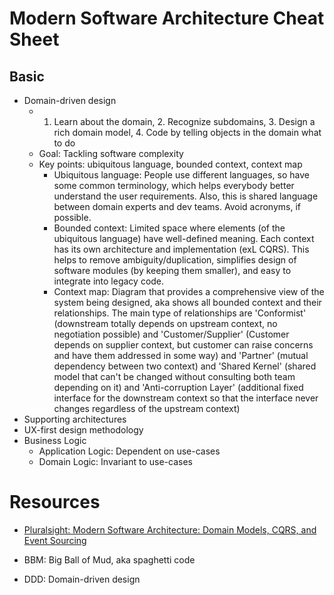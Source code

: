 # Modern Software Architecture Cheat Sheet

## Basic

- Domain-driven design
  - 1. Learn about the domain, 2. Recognize subdomains, 3. Design a rich domain model, 4. Code by telling objects in the domain what to do
  - Goal: Tackling software complexity
  - Key points: ubiquitous language, bounded context, context map
    - Ubiquitous language: People use different languages, so have some common terminology, which helps everybody better understand the user requirements. Also, this is shared language between domain experts and dev teams. Avoid acronyms, if possible.
    - Bounded context: Limited space where elements (of the ubiquitous language) have well-defined meaning. Each context has its own architecture and implementation (exL CQRS). This helps to remove ambiguity/duplication, simplifies design of software modules (by keeping them smaller), and easy to integrate into legacy code.
    - Context map: Diagram that provides a comprehensive view of the system being designed, aka shows all bounded context and their relationships. The main type of relationships are 'Conformist' (downstream totally depends on upstream context, no negotiation possible) and 'Customer/Supplier' (Customer depends on supplier context, but customer can raise concerns and have them addressed in some way) and 'Partner' (mutual dependency between two context) and 'Shared Kernel' (shared model that can't be changed without consulting both team depending on it) and 'Anti-corruption Layer' (additional fixed interface for the downstream context so that the interface never changes regardless of the upstream context)
- Supporting architectures
- UX-first design methodology
- Business Logic
  - Application Logic: Dependent on use-cases
  - Domain Logic: Invariant to use-cases

# Resources
- [Pluralsight: Modern Software Architecture: Domain Models, CQRS, and Event Sourcing
](https://app.pluralsight.com/library/courses/modern-software-architecture-domain-models-cqrs-event-sourcing/table-of-contents)


- BBM: Big Ball of Mud, aka spaghetti code
- DDD: Domain-driven design
